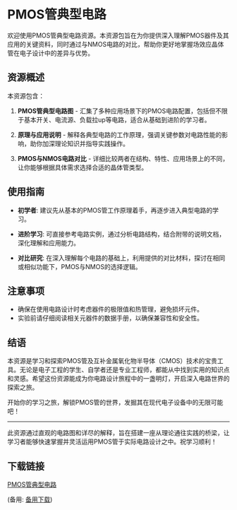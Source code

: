 # PMOS管典型电路

欢迎使用PMOS管典型电路资源。本资源包旨在为你提供深入理解PMOS器件及其应用的关键资料，同时通过与NMOS电路的对比，帮助你更好地掌握场效应晶体管在电子设计中的差异与优势。

## 资源概述

本资源包含：

1. **PMOS管典型电路图** - 汇集了多种应用场景下的PMOS电路配置，包括但不限于基本开关、电流源、负载拉up等电路，适合从基础到进阶的学习者。

2. **原理与应用说明** - 解释各典型电路的工作原理，强调关键参数对电路性能的影响，助你加深理论知识并指导实践操作。

3. **PMOS与NMOS电路对比** - 详细比较两者在结构、特性、应用场景上的不同，让你能够根据具体需求选择合适的晶体管类型。

## 使用指南

- **初学者**: 建议先从基本的PMOS管工作原理着手，再逐步进入典型电路的学习。
  
- **进阶学习**: 可直接参考电路实例，通过分析电路结构，结合附带的说明文档，深化理解和应用能力。

- **对比研究**: 在深入理解每个电路的基础上，利用提供的对比材料，探讨在相同或相似功能下，PMOS与NMOS的选择逻辑。

## 注意事项

- 确保在使用电路设计时考虑器件的极限值和热管理，避免损坏元件。
- 实验前请仔细阅读相关元器件的数据手册，以确保兼容性和安全性。

## 结语

本资源是学习和探索PMOS管及互补金属氧化物半导体（CMOS）技术的宝贵工具。无论是电子工程的学生、自学者还是专业工程师，都能从中找到实用的知识点和灵感。希望这份资源能成为你电路设计旅程中的一盏明灯，开启深入电路世界的探索之旅。

开始你的学习之旅，解锁PMOS管的世界，发掘其在现代电子设备中的无限可能吧！

---

此资源通过直观的电路图和详尽的解释，旨在搭建一座从理论通往实践的桥梁，让学习者能够快速掌握并灵活运用PMOS管于实际电路设计之中。祝学习顺利！

## 下载链接
[PMOS管典型电路](https://pan.quark.cn/s/463bdbd23940) 

(备用: [备用下载](https://pan.baidu.com/s/1mRQcFk8pMhKwpIjz-lv9kQ?pwd=1234))
